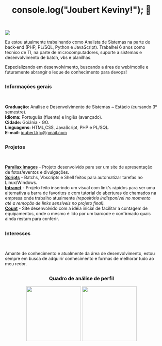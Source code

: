 <h1 align="center">console.log("Joubert Keviny!"); 👋</h1>

<br>

<a href="https://www.linkedin.com/in/keviny-joubert-2992b8b1/" target="_blank"><img src="https://img.shields.io/badge/-LinkedIn-%230077B5?style=for-the-badge&logo=linkedin&logoColor=white" target="_blank"></a> 

Eu estou atualmente trabalhando como Analista de Sistemas na parte de back-end (PHP, PL/SQL, Python e JavaScript). Trabalhei 6 anos como técnico de TI, na parte de microcomputadores, suporte a sistemas e desenvolvimento de batch, vbs e planilhas.

Especializando em desenvolvimento, buscando a área de web/mobile e futuramente abrangir o leque de conhecimento para devops!

##

<h3>Informações gerais</h3> <br>

<strong>Graduação:</strong> Análise e Desenvolvimento de Sistemas ~ Estácio (cursando 3º semestre). <br>
<strong>Idioma:</strong> Português (fluente) e Inglês (avançado). <br>
<strong>Cidade:</strong> Goiânia - GO. <br>
<strong>Linguagens:</strong> HTML,CSS, JavaScript, PHP e PL/SQL. <br>
<strong>E-mail:</strong> joubert.kjc@gmail.com

##

<h3>Projetos</h3><br>

<a href="https://github.com/kevinyjoubert/Parallax-images"><strong>Parallax Images</strong></a> - Projeto desenvolvido para ser um site de apresentação de fotos/eventos e divulgações. <br>
<a href="https://github.com/kevinyjoubert/Scripts"><strong>Scripts</strong></a> - Batchs, Vbscripts e Shell feitos para automatizar tarefas no Linux/Windows. <br>
<a href="https://github.com/kevinyjoubert"><strong>Intranet</strong></a> - Projeto feito inserindo um visual com link's rápidos para ser uma alternativa a barra de favoritos e com tutorial de aberturas de chamados na empresa onde trabalho atualmente _(repositório indisponível no momento até a remoção de links sensiveis no projeto final)._ <br>
<a href="https://github.com/kevinyjoubert"><strong>Count</strong></a> - Site desenvolvido com a idéia inicial de facilitar a contagem de equipamentos, onde o mesmo é lido por um barcode e confirmado quais ainda restam para conferir.

##

<h3>Interesses</h3> <br>

Amante de conhecimento e atualmente da área de desenvolvimento, estou sempre em busca de adquirir conhecimento e formas de melhorar tudo ao meu redor.

##

<h3 align="center">Quadro de análise de perfil</h3>

<div align="center">
  <!-- github stats -->
<img height="180em" src="https://github-readme-stats.vercel.app/api?username=kevinyjoubert&&show_icons=true&title_color=ffffff&icon_color=bb2acf&text_color=daf7dc&bg_color=151515">

  <!-- most used languages -->
<img height="180em" src="https://github-readme-stats.vercel.app/api/top-langs/?username=kevinyjoubert&layout=compact&langs_count=10&bg_color=151515&icon_color=bb2acf&text_color=daf7dc">
</div>



